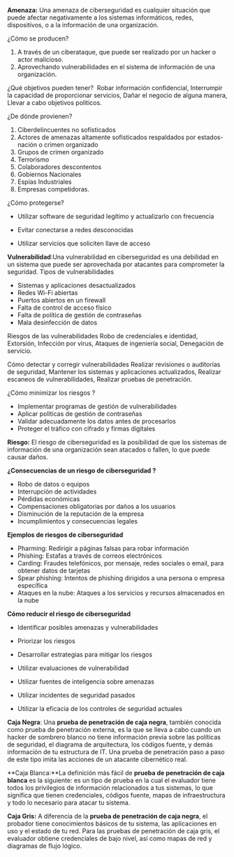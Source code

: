 **Amenaza:** Una amenaza de ciberseguridad es cualquier situación que puede afectar negativamente a los sistemas informáticos, redes, dispositivos, o a la información de una organización.

¿Cómo se producen? 
1. A través de un ciberataque, que puede ser realizado por un hacker o actor malicioso.
2.  Aprovechando vulnerabilidades en el sistema de información de una organización.

¿Qué objetivos pueden tener? 
Robar información confidencial, Interrumpir la capacidad de proporcionar servicios, Dañar el negocio de alguna manera, Llevar a cabo objetivos políticos.

¿De dónde provienen? 

1.  Ciberdelincuentes no sofisticados
2.  Actores de amenazas altamente sofisticados respaldados por estados-nación o crimen organizado
3. Grupos de crimen organizado
4.  Terrorismo
5.  Colaboradores descontentos
6.  Gobiernos Nacionales
7.  Espías Industriales
8.  Empresas competidoras.

¿Cómo protegerse? 

- Utilizar software de seguridad legítimo y actualizarlo con frecuencia

- Evitar conectarse a redes desconocidas

- Utilizar servicios que soliciten llave de acceso

**Vulnerabilidad**:Una vulnerabilidad en ciberseguridad es una debilidad en un sistema que puede ser aprovechada por atacantes para comprometer la seguridad.
Tipos de vulnerabilidades 
- Sistemas y aplicaciones desactualizados
- Redes Wi-Fi abiertas
- Puertos abiertos en un firewall
- Falta de control de acceso físico
- Falta de política de gestión de contraseñas
- Mala desinfección de datos

Riesgos de las vulnerabilidades Robo de credenciales e identidad, Extorsión, Infección por virus, Ataques de ingeniería social, Denegación de servicio. 

Cómo detectar y corregir vulnerabilidades Realizar revisiones o auditorías de seguridad, Mantener los sistemas y aplicaciones actualizados, Realizar escaneos de vulnerabilidades, Realizar pruebas de penetración.

¿Cómo minimizar los riesgos ?

- Implementar programas de gestión de vulnerabilidades
- Aplicar políticas de gestión de contraseñas
- Validar adecuadamente los datos antes de procesarlos
- Proteger el tráfico con cifrado y firmas digitales

**Riesgo:** El riesgo de ciberseguridad es la posibilidad de que los sistemas de información de una organización sean atacados o fallen, lo que puede causar daños.

**¿Consecuencias de un riesgo de ciberseguridad ?**
- Robo de datos o equipos
- Interrupción de actividades
- Pérdidas económicas
- Compensaciones obligatorias por daños a los usuarios
- Disminución de la reputación de la empresa
- Incumplimientos y consecuencias legales

**Ejemplos de riesgos de ciberseguridad**
- Pharming: Redirigir a páginas falsas para robar información 
- Phishing: Estafas a través de correos electrónicos 
- Carding: Fraudes telefónicos, por mensaje, redes sociales o email, para obtener datos de tarjetas 
- Spear phishing: Intentos de phishing dirigidos a una persona o empresa específica 
- Ataques en la nube: Ataques a los servicios y recursos almacenados en la nube

**Cómo reducir el riesgo de ciberseguridad** 

- Identificar posibles amenazas y vulnerabilidades

- Priorizar los riesgos

- Desarrollar estrategias para mitigar los riesgos

- Utilizar evaluaciones de vulnerabilidad

- Utilizar fuentes de inteligencia sobre amenazas

- Utilizar incidentes de seguridad pasados

- Utilizar la eficacia de los controles de seguridad actuales

**Caja Negra**: Una **prueba de penetración de caja negra**, también conocida como prueba de penetración externa, es la que se lleva a cabo cuando un hacker de sombrero blanco no tiene información previa sobre las políticas de seguridad, el diagrama de arquitectura, los códigos fuente, y demás información de tu estructura de IT. Una prueba de penetración paso a paso de este tipo imita las acciones de un atacante cibernético real.

**Caja Blanca:**La definición más fácil de **prueba de penetración de caja blanca** es la siguiente: es un tipo de prueba en la cual el evaluador tiene todos los privilegios de información relacionados a tus sistemas, lo que significa que tienen credenciales, códigos fuente, mapas de infraestructura y todo lo necesario para atacar tu sistema.

**Caja Gris:** A diferencia de la **prueba de penetración de caja negra**, el probador tiene conocimientos básicos de tu sistema, las aplicaciones en uso y el estado de tu red. Para las pruebas de penetración de caja gris, el evaluador obtiene credenciales de bajo nivel, así como mapas de red y diagramas de flujo lógico.
